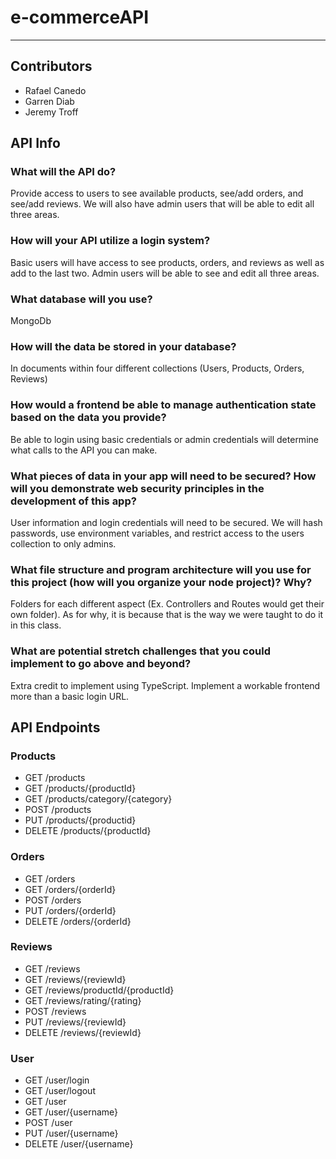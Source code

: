 # e-commerceAPI
---
## Contributors
- Rafael Canedo
- Garren Diab
- Jeremy Troff

## API Info
### What will the API do?
Provide access to users to see available products, see/add orders, and see/add reviews. We will also have admin users that will be able to edit all three areas.

### How will your API utilize a login system?
Basic users will have access to see products, orders, and reviews as well as add to the last two. Admin users will be able to see and edit all three areas.

### What database will you use?
MongoDb

### How will the data be stored in your database?
In documents within four different collections (Users, Products, Orders, Reviews)

### How would a frontend be able to manage authentication state based on the data you provide?
Be able to login using basic credentials or admin credentials will determine what calls to the API you can make.

### What pieces of data in your app will need to be secured? How will you demonstrate web security principles in the development of this app?
User information and login credentials will need to be secured. We will hash passwords, use environment variables, and restrict access to the users collection to only admins.

### What file structure and program architecture will you use for this project (how will you organize your node project)? Why?
Folders for each different aspect (Ex. Controllers and Routes would get their own folder). As for why, it is because that is the way we were taught to do it in this class.

### What are potential stretch challenges that you could implement to go above and beyond?
Extra credit to implement using TypeScript. Implement a workable frontend more than a basic login URL.

## API Endpoints
### Products
-	GET /products
-	GET /products/{productId}
-	GET /products/category/{category}
-	POST /products
-	PUT /products/{productid}
-	DELETE /products/{productId}
### Orders
- GET /orders
- GET /orders/{orderId}
- POST /orders
- PUT /orders/{orderId}
- DELETE /orders/{orderId}
### Reviews
- GET /reviews
- GET /reviews/{reviewId}
- GET /reviews/productId/{productId}
- GET /reviews/rating/{rating}
- POST /reviews
- PUT /reviews/{reviewId}
- DELETE /reviews/{reviewId}
### User
- GET /user/login
- GET /user/logout
- GET /user
- GET /user/{username}
- POST /user
- PUT /user/{username}
- DELETE /user/{username}
